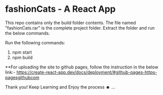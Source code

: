# fashionCats - A React App
This repo contains only the build folder contents.
The file named "fashionCats.rar" is the complete project folder. Extract the folder and run the below commands.

Run the following commands:
1) npm start
2) npm build



**For uploading the site to github pages, follow the instruction in the below link:-
https://create-react-app.dev/docs/deployment/#github-pages-https-pagesgithubcom

Thank you!
Keep Learning and Enjoy the process ☻ ...
